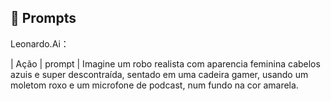 ## 🧠 Prompts


Leonardo.Ai：

|   Ação   | prompt                                                                                                                                                                                                                                                                         |
Imagine um robo realista com aparencia feminina cabelos azuis e super descontraída, sentado em uma cadeira gamer, usando um moletom roxo e um microfone de podcast, num fundo na cor amarela.

